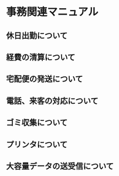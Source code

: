 # 事務関連マニュアル
## 休日出勤について
## 経費の清算について
## 宅配便の発送について
## 電話、来客の対応について
## ゴミ収集について
## プリンタについて
## 大容量データの送受信について